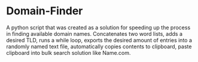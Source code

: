 # Domain-Finder
A python script that was created as a solution for speeding up the process in finding available domain names. Concatenates two word lists, adds a desired TLD, runs a while loop, exports the desired amount of entries into a randomly named text file, automatically copies contents to clipboard, paste clipboard into bulk search solution like Name.com.
